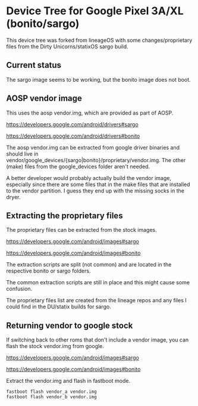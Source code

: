 # Device Tree for Google Pixel 3A/XL (bonito/sargo)

This device tree was forked from lineageOS with some changes/proprietary files from the Dirty Unicorns/statixOS sargo build.


## Current status

The sargo image seems to be working, but the bonito image does not boot.



## AOSP vendor image

This uses the aosp vendor.img, which are provided as part of AOSP.

https://developers.google.com/android/drivers#sargo

https://developers.google.com/android/drivers#bonito

The aosp vendor.img can be extracted from google driver binaries and should live in vendor/google_devices/{sargo|bonito}/proprietary/vendor.img.  The other (make) files from the google_devices folder aren't needed.

A better developer would probably actually build the vendor image, especially since there are some files that in the make files that are installed to the vendor partition.  I guess they end up with the missing socks in the dryer.



## Extracting the proprietary files

The proprietary files can be extracted from the stock images.

https://developers.google.com/android/images#sargo

https://developers.google.com/android/images#bonito

The extraction scripts are split (not common) and are located in the respective bonito or sargo folders.

The common extraction scripts are still in place and this might cause some confusion.

The proprietary files list are created from the lineage repos and any files I could find in the DU/statix builds for sargo.


## Returning vendor to google stock

If switching back to other roms that don't include a vendor image, you can flash the stock vendor.img from google.

https://developers.google.com/android/images#sargo

https://developers.google.com/android/images#bonito

Extract the vendor.img and flash in fastboot mode.

```
fastboot flash vendor_a vendor.img
fastboot flash vendor_b vendor.img
```
